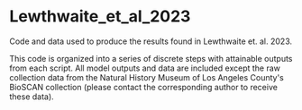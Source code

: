 # Lewthwaite_et_al_2023
Code and data used to produce the results found in Lewthwaite et. al. 2023.

This code is organized into a series of discrete steps with attainable outputs from each script. All model outputs and data are included except the raw collection data from the Natural History Museum of Los Angeles County's BioSCAN collection (please contact the corresponding author to receive these data).
